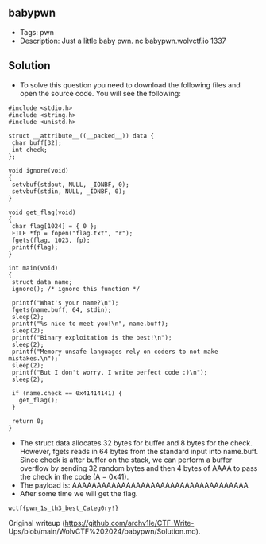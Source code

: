 ## babypwn  
- Tags: pwn  
- Description: Just a little baby pwn. nc babypwn.wolvctf.io 1337

## Solution  
- To solve this question you need to download the following files and open the source code. You will see the following:

```  
#include <stdio.h>  
#include <string.h>  
#include <unistd.h>

struct __attribute__((__packed__)) data {  
 char buff[32];  
 int check;  
};

void ignore(void)  
{  
 setvbuf(stdout, NULL, _IONBF, 0);  
 setvbuf(stdin, NULL, _IONBF, 0);  
}

void get_flag(void)  
{  
 char flag[1024] = { 0 };  
 FILE *fp = fopen("flag.txt", "r");  
 fgets(flag, 1023, fp);  
 printf(flag);  
}

int main(void)  
{  
 struct data name;  
 ignore(); /* ignore this function */

 printf("What's your name?\n");  
 fgets(name.buff, 64, stdin);  
 sleep(2);  
 printf("%s nice to meet you!\n", name.buff);  
 sleep(2);  
 printf("Binary exploitation is the best!\n");  
 sleep(2);  
 printf("Memory unsafe languages rely on coders to not make mistakes.\n");  
 sleep(2);  
 printf("But I don't worry, I write perfect code :)\n");  
 sleep(2);

 if (name.check == 0x41414141) {  
   get_flag();  
 }

 return 0;  
}  
```

- The struct data allocates 32 bytes for buffer and 8 bytes for the check. However, fgets reads in 64 bytes from the standard input into name.buff. Since check is after buffer on the stack, we can perform a buffer overflow by sending 32 random bytes and then 4 bytes of AAAA to pass the check in the code (A = 0x41).  
- The payload is: AAAAAAAAAAAAAAAAAAAAAAAAAAAAAAAAAAAA  
- After some time we will get the flag.

```  
wctf{pwn_1s_th3_best_Categ0ry!}  
```

Original writeup (https://github.com/archv1le/CTF-Write-
Ups/blob/main/WolvCTF%202024/babypwn/Solution.md).